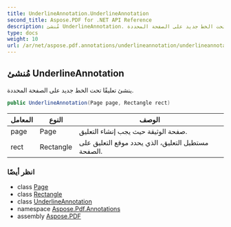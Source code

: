 ```yaml
---
title: UnderlineAnnotation.UnderlineAnnotation
second_title: Aspose.PDF for .NET API Reference
description: مُنشئ UnderlineAnnotation. ينشئ تعليقًا تحت الخط جديد على الصفحة المحددة
type: docs
weight: 10
url: /ar/net/aspose.pdf.annotations/underlineannotation/underlineannotation/
---
```

## مُنشئ UnderlineAnnotation

ينشئ تعليقًا تحت الخط جديد على الصفحة المحددة.

```csharp
public UnderlineAnnotation(Page page, Rectangle rect)
```

| المعامل | النوع | الوصف |
| --- | --- | --- |
| page | Page | صفحة الوثيقة حيث يجب إنشاء التعليق. |
| rect | Rectangle | مستطيل التعليق، الذي يحدد موقع التعليق على الصفحة. |

### انظر أيضًا

* class [Page](../../../aspose.pdf/page/)
* class [Rectangle](../../../aspose.pdf/rectangle/)
* class [UnderlineAnnotation](../)
* namespace [Aspose.Pdf.Annotations](../../../aspose.pdf.annotations/)
* assembly [Aspose.PDF](../../../)